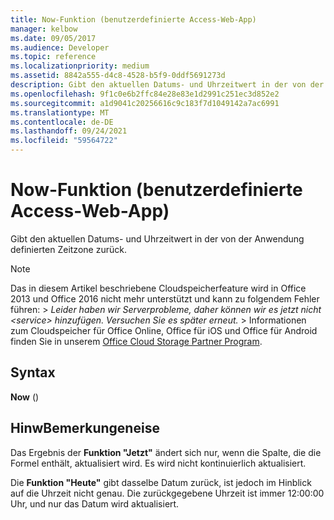 ```yaml
---
title: Now-Funktion (benutzerdefinierte Access-Web-App)
manager: kelbow
ms.date: 09/05/2017
ms.audience: Developer
ms.topic: reference
ms.localizationpriority: medium
ms.assetid: 8842a555-d4c8-4528-b5f9-0ddf5691273d
description: Gibt den aktuellen Datums- und Uhrzeitwert in der von der Anwendung definierten Zeitzone zurück.
ms.openlocfilehash: 9f1c0e6b2ffc84e28e83e1d2991c251ec3d852e2
ms.sourcegitcommit: a1d9041c20256616c9c183f7d1049142a7ac6991
ms.translationtype: MT
ms.contentlocale: de-DE
ms.lasthandoff: 09/24/2021
ms.locfileid: "59564722"
---
```

# <a name="now-function-access-custom-web-app"></a>Now-Funktion (benutzerdefinierte Access-Web-App)

Gibt den aktuellen Datums- und Uhrzeitwert in der von der Anwendung definierten Zeitzone zurück.
  
> [!NOTE]
> Das in diesem Artikel beschriebene Cloudspeicherfeature wird in Office 2013 und Office 2016 nicht mehr unterstützt und kann zu folgendem Fehler führen: > *Leider haben wir Serverprobleme, daher können wir es jetzt nicht \<service\> hinzufügen. Versuchen Sie es später erneut.* > Informationen zum Cloudspeicher für Office Online, Office für iOS und Office für Android finden Sie in unserem [Office Cloud Storage Partner Program](https://dev.office.com/programs/officecloudstorage). 
  
## <a name="syntax"></a>Syntax

 **Now** () 
  
## <a name="remarks"></a>HinwBemerkungeneise

Das Ergebnis der **Funktion "Jetzt"** ändert sich nur, wenn die Spalte, die die Formel enthält, aktualisiert wird. Es wird nicht kontinuierlich aktualisiert. 
  
Die **Funktion "Heute"** gibt dasselbe Datum zurück, ist jedoch im Hinblick auf die Uhrzeit nicht genau. Die zurückgegebene Uhrzeit ist immer 12:00:00 Uhr, und nur das Datum wird aktualisiert. 
  

